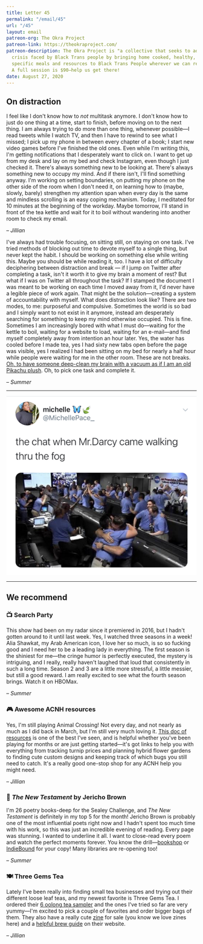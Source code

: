 ```yaml
---
title: Letter 45
permalink: "/email/45"
url: "/45"
layout: email
patreon-org: The Okra Project
patreon-link: https://theokraproject.com/
patreon-description: The Okra Project is "a collective that seeks to address the global
  crisis faced by Black Trans people by bringing home cooked, healthy, and culturally
  specific meals and resources to Black Trans People wherever we can reach them."
  A full session is $90—help us get there!
date: August 27, 2020
---
```


## On distraction

I feel like I don't know how to *not* multitask anymore. I don't know how to just do one thing at a time, start to finish, before moving on to the next thing. I am always trying to do more than one thing, whenever possible—I read tweets while I watch TV, and then I have to rewind to see what I missed; I pick up my phone in between every chapter of a book; I start new video games before I've finished the old ones. Even while I'm writing this, I'm getting notifications that I desperately want to click on. I want to get up from my desk and lay on my bed and check Instagram, even though I just checked it. There's always something new to be looking at. There's always something new to occupy my mind. And if there isn't, I'll find something anyway. I'm working on setting boundaries, on putting my phone on the other side of the room when I don't need it, on learning how to (maybe, slowly, barely) strengthen my attention span when every day is the same and mindless scrolling is an easy coping mechanism. Today, I meditated for 10 minutes at the beginning of the workday. Maybe tomorrow, I'll stand in front of the tea kettle and wait for it to boil without wandering into another room to check my email.

– *Jillian*

I've always had trouble focusing, on sitting still, on staying on one task. I've tried methods of blocking out time to devote myself to a single thing, but never kept the habit. I should be working on something else while writing this. Maybe you should be while reading it, too. I have a lot of difficulty deciphering between distraction and break — if I jump on Twitter after completing a task, isn't it worth it to give my brain a moment of rest? But what if I was on Twitter all throughout the task? If I stamped the document I was meant to be working on each time I moved away from it, I'd never have a legible piece of work again. That might be the solution—creating a system of accountability with myself. What does distraction look like? There are two modes, to me: purposeful and compulsive. Sometimes the world is so bad and I simply want to not exist in it anymore, instead am desperately searching for something to keep my mind otherwise occupied. This is fine. Sometimes I am increasingly bored with what I must do—waiting for the kettle to boil, waiting for a website to load, waiting for an e-mail—and find myself completely away from intention an hour later. Yes, the water has cooled before I made tea, yes I had sixty new tabs open before the page was visible, yes I realized I had been sitting on my bed for nearly a half hour while people were waiting for me in the other room. These are not breaks. [Oh, to have someone deep-clean my brain with a vacuum as if I am an old Pikachu plush](https://twitter.com/pkmnshitpost/status/1258402286402969600?lang=en). Oh, to pick one task and complete it.

– *Summer*

<hr>

<a href="https://twitter.com/MichellePace_/status/1298448597990735872">
  <img src="/assets/images/tweets/45.jpeg" class="tweet">
</a>

<hr>

## We recommend

### 📺 Search Party

This show had been on my radar since it premiered in 2016, but I hadn't gotten around to it until last week. Yes, I watched three seasons in a week! Alia Shawkat, my Arab American icon, I love her so much, is so so fucking good and I need her to be a leading lady in everything. The first season is the shiniest for me—the cringe humor is perfectly executed, the mystery is intriguing, and I really, really haven't laughed that loud that consistently in such a long time. Season 2 and 3 are a little more stressful, a little messier, but still a good reward. I am really excited to see what the fourth season brings. Watch it on HBOMax.

– *Summer*

### 🎮 Awesome ACNH resources

Yes, I'm still playing Animal Crossing! Not every day, and not nearly as much as I did back in March, but I'm still very much loving it. [This doc of resources](https://github.com/skullface/awesome-acnh) is one of the best I've seen, and is helpful whether you've been playing for months or are just getting started—it's got links to help you with everything from tracking turnip prices and planning hybrid flower gardens to finding cute custom designs and keeping track of which bugs you still need to catch. It's a really good one-stop shop for any ACNH help you might need.

– *Jillian*

### 📖 *The New Testament* by Jericho Brown

I'm 26 poetry books-deep for the Sealey Challenge, and *The New Testament* is definitely in my top 5 for the month! Jericho Brown is probably one of the most influential poets right now and I hadn't spent too much time with his work, so this was just an incredible evening of reading. Every page was stunning. I wanted to underline it all. I want to close-read every poem and watch the perfect moments forever. You know the drill—[bookshop](https://bookshop.org/) or [IndieBound](https://www.indiebound.org/book/9781556594571) for your copy! Many libraries are re-opening too!  

– *Summer*

### 🍽️ Three Gems Tea

Lately I've been really into finding small tea businesses and trying out their different loose leaf teas, and my newest favorite is Three Gems Tea. I ordered their [6 oolong tea sampler](https://threegemstea.com/collections/tea/products/6-oolong-tea-sampler) and the ones I've tried so far are very yummy—I'm excited to pick a couple of favorites and order bigger bags of them. They also have a really cute [zine](https://threegemstea.com/products/3-is-a-magic-number-three-gems-tea-zine-1) for sale (you know we love zines here) and a [helpful brew guide](https://threegemstea.com/pages/brew-guide) on their website.

– *Jillian*
